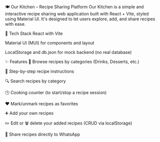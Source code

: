 🍽️ Our Kitchen – Recipe Sharing Platform
Our Kitchen is a simple and interactive recipe sharing web application built with React + Vite, styled using Material UI. It's designed to let users explore, add, and share recipes with ease.

🔧 Tech Stack
React with Vite

Material UI (MUI) for components and layout

LocalStorage and db.json for mock backend (no real database)

✨ Features
🍝 Browse recipes by categories (Drinks, Desserts, etc.)

📖 Step-by-step recipe instructions

🔍 Search recipes by category

🕒 Cooking counter (to start/stop a recipe session)

❤️ Mark/unmark recipes as favorites

➕ Add your own recipes

✏️ Edit or 🗑️ delete your added recipes (CRUD via localStorage)

📲 Share recipes directly to WhatsApp


